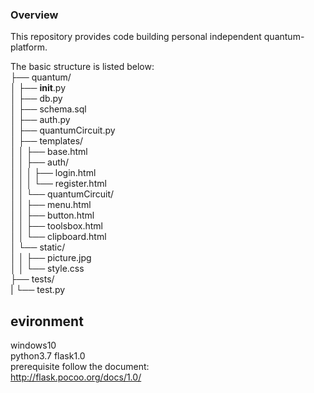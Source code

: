 ### Overview

This repository provides code building personal independent quantum-platform.<br>

The basic structure is listed below:<br>
├── quantum/<br>
│   ├── __init__.py<br>
│   ├── db.py<br>
│   ├── schema.sql<br>
│   ├── auth.py<br>
│   ├── quantumCircuit.py<br>
│   ├── templates/<br>
│   │   ├── base.html<br>
│   │   ├── auth/<br>
│   │   │   ├── login.html<br>
│   │   │   └── register.html<br>
│   │   └── quantumCircuit/<br>
│   │       ├── menu.html<br>
│   │       ├── button.html<br>
│   │       ├── toolsbox.html<br>
│   │       └── clipboard.html<br>
│   └── static/<br>
│   │   ├── picture.jpg<br>
│   │   └── style.css<br>
├── tests/<br>
|   └── test.py<br>

## evironment

windows10<br>
python3.7 flask1.0 <br>
prerequisite follow the document: <br>
http://flask.pocoo.org/docs/1.0/<br>
